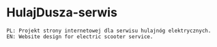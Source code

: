 # HulajDusza-serwis
	PL: Projekt strony internetowej dla serwisu hulajnóg elektrycznych.
	EN: Website design for electric scooter service.
